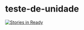 # teste-de-unidade
[![Stories in Ready](https://badge.waffle.io/isdiegoalves/teste-de-unidade.svg?label=ready&title=Ready)](http://waffle.io/isdiegoalves/teste-de-unidade)
